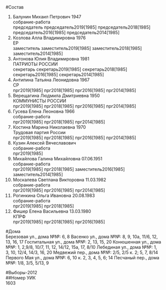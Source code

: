 #Состав  
1. Балунин Михаил Петрович 1947  
    собрание-работа  
    председатель председатель2019[1985] председатель2018[1985] председатель2016[1985] председатель2014[1985]  
2. Козлова Алла Владимировна 1976  
    ЕР  
    заместитель заместитель2019[1985] заместитель2018[1985] заместитель2014[1985]  
3. Антонова Юлия Владимировна 1981  
    ПАТРИОТЫ РОССИИ  
    секретарь секретарь2019[1985] секретарь2018[1985] секретарь2016[1985] секретарь2014[1985]  
4. Антипина Татьяна Леонидовна 1967  
    СР  
    прг2019[1985] прг2018[1985] прг2016[1985] прг2014[1985]  
5. Верещагина Людмила Дмитриевна 1950  
    КОММУНИСТЫ РОССИИ  
    прг2019[1985] прг2018[1985] прг2016[1985] прг2014[1985]  
6. Гусева Елена Леоновна 1966  
    собрание-работа  
    прг2019[1985] прг2018[1985] прг2014[1985]  
7. Костина Марина Николаевна 1970  
    Трудовая партия России  
    прг2019[1985] прг2018[1985] прг2016[1985] прг2014[1985]  
8. Кузин Алексей Вячеславович  
    собрание-работа  
    прг2019[1985]  
9. Михайлова Галина Михайловна 07.06.1951  
    собрание-работа  
    прг2019[1985] прг2018[1985] заместитель2016[1985] заместитель2014[1985]  
10. Москалева Светлана Викторовна 11.03.1982  
    собрание-работа  
    прг2019[1985] прг2016[1985] прг2014[1985]  
11. Рогинкина Ольга Ивановна 20.08.1983  
    собрание-работа  
    прг2019[1985] прг2018[1985]  
12. Фишер Елена Васильевна 13.03.1980  
    КПРФ  
    прг2019[1985] прг2018[1985] прг2016[1985]  
  
#Дома  
Березовая ул., дома №№: 6, 8 Васенко ул., дома №№: 8, 9, 10а, 11/6, 12, 13, 16, 17 Госпитальная ул., дома №№: 2, 13, 15, 20 Конюшенная ул., дома №№: 1, 2,9/8, 10/7, 11, 12, 14/12, 15а, 17, 8/10 Лебединая ул., дома №№: 1, 3, 10, 12/4, 14/3, 16, 20 Медвежий пер., дома №№: 2/5, 2/5 к. 2; 5, 7, 8/14 Первого Мая ул., дома №№: 6, 10 к. 2, 3, 4, 5, 6; 14 Песчаный пер., дома №№: 1/8, 3/5, 5/13, 9  
  
#Выборы-2012  
##Номер УИК  
1603  
